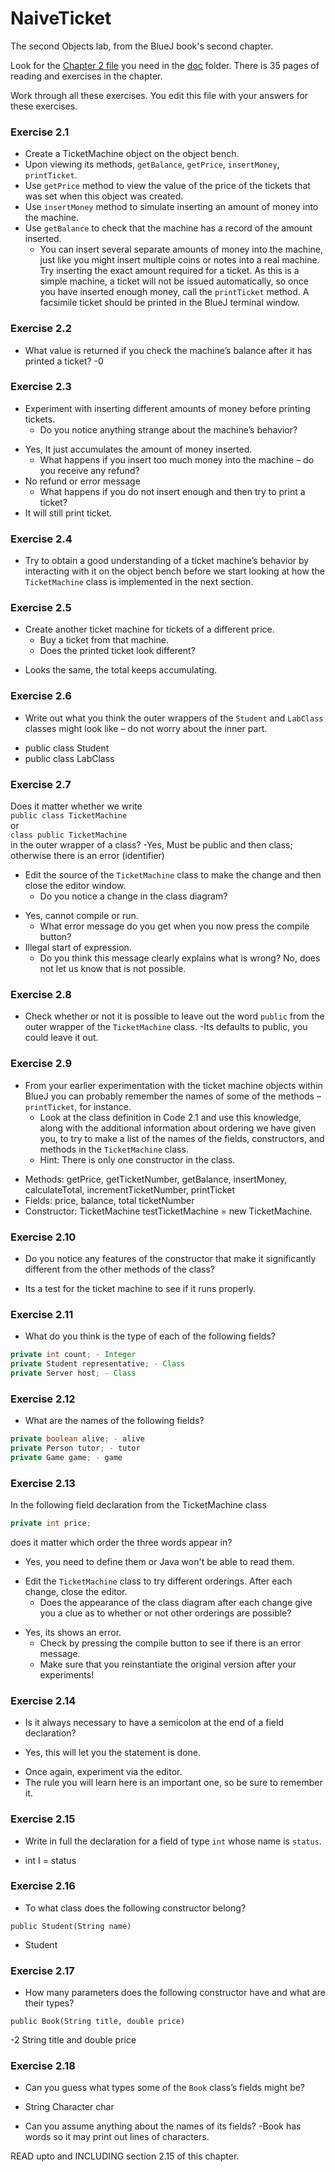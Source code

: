 # NaiveTicket

The second Objects lab, from the BlueJ book's second chapter.

Look for the [Chapter 2 file](./doc/BlueJ-objects-first-ch2.pdf) you need in the [doc](./doc) folder.
There is 35 pages of reading and exercises in the chapter.

Work through all these exercises. You edit this file with your answers for these exercises.

### Exercise 2.1
* Create a TicketMachine object on the object bench.
* Upon viewing its methods, `getBalance`, `getPrice`, `insertMoney`, `printTicket`.
* Use `getPrice` method to view the value of the price of the tickets that was set when this object was created.
* Use `insertMoney` method to simulate inserting an amount of money into the machine.
* Use `getBalance` to check that the machine has a record of the amount inserted.
	* You can insert several separate amounts of money into the machine, just like you might insert multiple coins or notes into a real machine. Try inserting the exact amount required for a ticket. As this is a simple machine, a ticket will not be issued automatically, so once you have inserted enough money, call the `printTicket` method. A facsimile ticket should be printed in the BlueJ terminal window.

### Exercise 2.2
* What value is returned if you check the machine’s balance after it has printed a ticket?
-0

### Exercise 2.3
* Experiment with inserting different amounts of money before printing tickets.
	* Do you notice anything strange about the machine’s behavior? 
- Yes, It just accumulates the amount of money inserted.
	* What happens if you insert too much money into the machine – do you receive any refund?
- No refund or error message
	* What happens if you do not insert enough and then try to print a ticket?
- It will still print ticket.

### Exercise 2.4
* Try to obtain a good understanding of a ticket machine’s behavior by interacting with it on the object bench before we start looking at how the `TicketMachine` class is implemented in the next section.

### Exercise 2.5
* Create another ticket machine for tickets of a different price.
	* Buy a ticket from that machine.
	* Does the printed ticket look different?
- Looks the same, the total keeps accumulating.

### Exercise 2.6
* Write out what you think the outer wrappers of the `Student` and `LabClass` classes might look like – do not worry about the inner part.
- public class Student
- public class LabClass

### Exercise 2.7
Does it matter whether we write<br>
`public class TicketMachine`<br>
or<br>
`class public TicketMachine`<br>
in the outer wrapper of a class?
-Yes, Must be public and then class; otherwise there is an error (identifier)

* Edit the source of the `TicketMachine` class to make the change and then close the editor window.
	* Do you notice a change in the class diagram? 
- Yes, cannot compile or run.
	* What error message do you get when you now press the compile button?
- Illegal start of expression.
	* Do you think this message clearly explains what is wrong?
No, does not let us know that is not possible.

### Exercise 2.8
* Check whether or not it is possible to leave out the word `public` from the outer wrapper of the `TicketMachine` class.
-Its defaults to public, you could leave it out.

### Exercise 2.9
* From your earlier experimentation with the ticket machine objects within BlueJ you can probably remember the names of some of the methods – `printTicket`, for instance.
	* Look at the class definition in Code 2.1 and use this knowledge, along with the additional information about ordering we have given you, to try to make a list of the names of the fields, constructors, and methods in the `TicketMachine` class.
	* Hint: There is only one constructor in the class.
- Methods: getPrice, getTicketNumber, getBalance, insertMoney, calculateTotal, incrementTicketNumber, printTicket
- Fields: price, balance, total ticketNumber
- Constructor: TicketMachine testTicketMachine = new TicketMachine.

### Exercise 2.10
* Do you notice any features of the constructor that make it significantly different from the other methods of the class?
- Its a test for the ticket machine to see if it runs properly.

### Exercise 2.11
* What do you think is the type of each of the following fields?

```java
private int count; - Integer
private Student representative; - Class
private Server host; - Class
```

### Exercise 2.12
* What are the names of the following fields?

```java
private boolean alive; - alive
private Person tutor; - tutor
private Game game; - game
```
### Exercise 2.13

In the following field declaration from the TicketMachine class<br>

```java
private int price;
```
does it matter which order the three words appear in?
- Yes, you need to define them or Java won't be able to read them.

* Edit the `TicketMachine` class to try different orderings. After each change, close the editor.
	* Does the appearance of the class diagram after each change give you a clue as to whether or not other orderings are
possible? 
- Yes, its shows an error.
	* Check by pressing the compile button to see if there is an error message.
	* Make sure that you reinstantiate the original version after your experiments!

### Exercise 2.14
* Is it always necessary to have a semicolon at the end of a field declaration?
- Yes, this will let you the statement is done.
* Once again, experiment via the editor.
* The rule you will learn here is an important one, so be sure to remember it.


### Exercise 2.15
* Write in full the declaration for a field of type `int` whose name is `status`.
- int I = status

### Exercise 2.16
* To what class does the following constructor belong?
```
public Student(String name)
```
- Student

### Exercise 2.17
* How many parameters does the following constructor have and what are their types?
```
public Book(String title, double price)
```
-2 String title and double price

### Exercise 2.18
* Can you guess what types some of the `Book` class’s fields might be?
- String Character char

* Can you assume anything about the names of its fields?
-Book has words so it may print out lines of characters.

READ upto and INCLUDING section 2.15 of this chapter.
